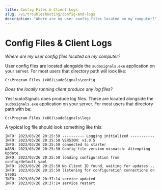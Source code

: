 ```yaml
---
title: Config Files & Client Logs
slug: /v1/troubleshooting/config-and-logs
description: "Where are my user config files located on my computer?"
---
```


# Config Files & Client Logs

_Where are my user config files located on my computer?_

User config files are located alongside the `sudosignals.exe` application on your server. For most users that directory path will look like:  

`C:\Program Files (x86)\sudoSignals\config`

_Does the locally running client produce any log files?_

Yes! sudoSignals does produce log files. These are located alongside the `sudosignals.exe` application on your server. For most users that directory path with be:  

`C:\Program Files (x86)\sudoSignals\logs`

A typical log file should look something like this:

```
INFO: 2023/03/26 20:25:50 ---------- Logging initialized -----------
INFO: 2023/03/26 20:25:50 VERSION: v1.0.5
INFO: 2023/03/26 20:25:50 connected to starter
WARN: 2023/03/26 20:25:50 Config file version mismatch: Attempting Update.
INFO: 2023/03/26 20:25:50 loading configuration from config/default.yaml
INFO: 2023/03/26 20:25:50 No Client ID found, waiting for updates...
INFO: 2023/03/26 20:25:50 listening for configuration connections on 57001
INFO: 2023/03/26 20:37:14 service updated
INFO: 2023/03/26 20:37:14 service restart
```